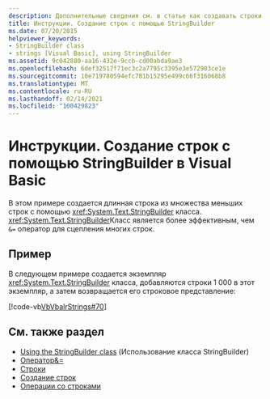 ```yaml
---
description: Дополнительные сведения см. в статье как создавать строки с помощью StringBuilder в Visual Basic
title: Инструкции. Создание строк с помощью StringBuilder
ms.date: 07/20/2015
helpviewer_keywords:
- StringBuilder class
- strings [Visual Basic], using StringBuilder
ms.assetid: 9c042880-aa16-432e-9ccb-cd00abda9ae3
ms.openlocfilehash: 6def32517f71ec3c2a7795c3395e3e572903ce1e
ms.sourcegitcommit: 10e719780594efc781b15295e499c66f316068b8
ms.translationtype: MT
ms.contentlocale: ru-RU
ms.lasthandoff: 02/14/2021
ms.locfileid: "100429823"
---
```

# <a name="how-to-create-strings-using-a-stringbuilder-in-visual-basic"></a>Инструкции. Создание строк с помощью StringBuilder в Visual Basic

В этом примере создается длинная строка из множества меньших строк с помощью <xref:System.Text.StringBuilder> класса. <xref:System.Text.StringBuilder>Класс является более эффективным, чем `&=` оператор для сцепления многих строк.

## <a name="example"></a>Пример

В следующем примере создается экземпляр <xref:System.Text.StringBuilder> класса, добавляются строки 1 000 в этот экземпляр, а затем возвращается его строковое представление:

 [!code-vb[VbVbalrStrings#70](~/samples/snippets/visualbasic/VS_Snippets_VBCSharp/VbVbalrStrings/VB/Class2.vb#70)]

## <a name="see-also"></a>См. также раздел

- [Using the StringBuilder class](../../../../standard/base-types/stringbuilder.md) (Использование класса StringBuilder)
- [ Оператор&=](../../../language-reference/operators/and-assignment-operator.md)
- [Строки](index.md)
- [Создание строк](../../../../standard/base-types/creating-new.md)
- [Операции со строками](../../../../standard/base-types/best-practices-strings.md)
